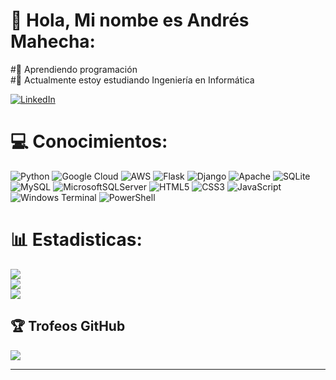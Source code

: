 # 🤘 Hola, Mi nombe es Andrés Mahecha:

#🌱 Aprendiendo programación<br>
#📖 Actualmente estoy estudiando Ingeniería en Informática<br>

[![LinkedIn](https://img.shields.io/badge/LinkedIn-%230077B5.svg?logo=linkedin&logoColor=white)](https://www.linkedin.com/in/andresmahecha-dev/) 


# 💻  Conocimientos:
![Python](https://img.shields.io/badge/python-3670A0?style=plastic&logo=python&logoColor=ffdd54) ![Google Cloud](https://img.shields.io/badge/GoogleCloud-%234285F4.svg?style=plastic&logo=google-cloud&logoColor=white) ![AWS](https://img.shields.io/badge/AWS-%23FF9900.svg?style=plastic&logo=amazon-aws&logoColor=white) ![Flask](https://img.shields.io/badge/flask-%23000.svg?style=plastic&logo=flask&logoColor=white) ![Django](https://img.shields.io/badge/django-%23092E20.svg?style=plastic&logo=django&logoColor=white) ![Apache](https://img.shields.io/badge/apache-%23D42029.svg?style=plastic&logo=apache&logoColor=white) ![SQLite](https://img.shields.io/badge/sqlite-%2307405e.svg?style=plastic&logo=sqlite&logoColor=white) ![MySQL](https://img.shields.io/badge/mysql-%2300000f.svg?style=plastic&logo=mysql&logoColor=white) ![MicrosoftSQLServer](https://img.shields.io/badge/Microsoft%20SQL%20Server-CC2927?style=plastic&logo=microsoft%20sql%20server&logoColor=white) ![HTML5](https://img.shields.io/badge/html5-%23E34F26.svg?style=plastic&logo=html5&logoColor=white) ![CSS3](https://img.shields.io/badge/css3-%231572B6.svg?style=plastic&logo=css3&logoColor=white) ![JavaScript](https://img.shields.io/badge/javascript-%23323330.svg?style=plastic&logo=javascript&logoColor=%23F7DF1E) ![Windows Terminal](https://img.shields.io/badge/Windows%20Terminal-%234D4D4D.svg?style=plastic&logo=windows-terminal&logoColor=white) ![PowerShell](https://img.shields.io/badge/PowerShell-%235391FE.svg?style=plastic&logo=powershell&logoColor=white)



# 📊 Estadisticas:
![](https://github-readme-stats.vercel.app/api?username=Andresmahecha&theme=nightowl&hide_border=true&include_all_commits=true&count_private=false)<br/>
![](https://github-readme-streak-stats.herokuapp.com/?user=Andresmahecha&theme=nightowl&hide_border=true)<br/>
![](https://github-readme-stats.vercel.app/api/top-langs/?username=Andresmahecha&theme=nightowl&hide_border=true&include_all_commits=true&count_private=false&layout=compact)

## 🏆 Trofeos GitHub
![](https://github-profile-trophy.vercel.app/?username=Andresmahecha&theme=flat&no-frame=false&no-bg=true&margin-w=4)


----
